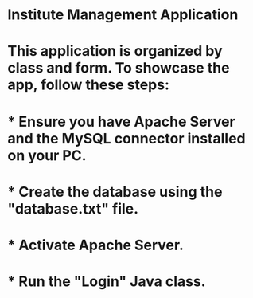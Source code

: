 # Institute Management Application
# This application is organized by class and form. To showcase the app, follow these steps:
#   * Ensure you have Apache Server and the MySQL connector installed on your PC.
#   * Create the database using the "database.txt" file.
#   * Activate Apache Server.
#   * Run the "Login" Java class.
